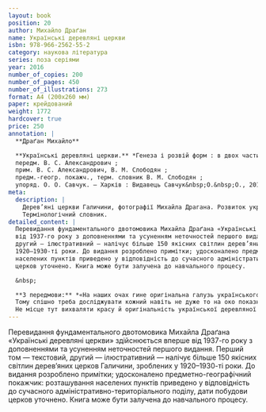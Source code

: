 ```yaml
---
layout: book
position: 20
author: Михайло Драґан
name: Українські деревляні церкви
isbn: 978-966-2562-55-2
category: наукова література
series: поза серіями
year: 2016
number_of_copies: 200
number_of_pages: 450
number_of_illustrations: 273
format: А4 (200х260 мм)
paper: крейдований
weight: 1772
hardcover: true
price: 250
annotation: |
  **Драґан Михайло**

  **Українські деревляні церкви.** *Генеза і розвій форм : в двох частинах* / Михайло Драґан ;
  передм. В. С. Александрович ;
  прим. В. С. Александрович, В. М. Слободян ;
  предм.-геогр. покажч., терм. словник В. М. Слободян ;
  упоряд. О. О. Савчук. — Харків : Видавець Савчук&nbsp;О.&nbsp;О., 2016. — 2-ге вид., стереотипне. — 450 с. : 273 іл.
meta:
  description: |
    Дерев’яні церкви Галичини, фотографії Михайла Драгана. Розвиток українського церковного будівництва.
    Термінологічний словник.
detailed_content: |
  Перевидання фундаментального двотомовика Михайла Драґана «Українські деревляні церкви» здійснюється вперше
  від 1937-го року з доповненнями та усуненням неточностей першого видання. Перший том — текстовий,
  другий — ілюстративний — налічує більше 150 якісних світлин дерев’яних церков Галичини, зроблених у
  1920–1930-ті роки. До видання розроблено примітки; удосконалено предметно-географічний покажчик: розташування
  населених пунктів приведено у відповідність до сучасного адміністративно-територіального поділу, дати побудови
  церков уточнено. Книга може бути залучена до навчального процесу.

  &nbsp;

  **З передмови:** *«На наших очах гине оригінальна галузь українського народнього мистецтва — деревляне церковне будівництво. Зуб часу і стихійні нещастя невмолимі. Та ще більше шкоди наносить дух часу. Непереможний вплив мурованого будівництва змітає навіть у глухих закутинах української національної території останні пам’ятки мистецького дорібку минулих віків і... мабуть, ніщо не зможе задержати цього процесу. Руйнуються навіть найкращі зразки на те, щоби звільнити місце для нових, по більшій часті безстилевих церковних будинків. Пропала вже так безліч незвичайно вартісних та важних для історії українського будівництва пам’яток. З року на рік бідніємо ми і навіть не здаємо собі справи з цього.
  Тому спішно треба досліджувати кожний навіть не дуже то на око показний і замітний зразок деревляного будівництва, щоби бодай таким робом зберегти його вигляд. Кожний з цих зразків може крити в собі якийсь причинок до історії розвою форм чи конструкції та досліджений належно може заняти відповідне місце в історії нашого будівництва.
  Не місце тут вихваляти красу й оригінальність української деревляної церкви. Проте треба сказати, що українське деревляне церковне будівництво — це без пересади найбільш багата технічними й мистецькими проблемами група серед деревляних будівництв усіх европейських народів».* 
---
```


Перевидання фундаментального двотомовика Михайла Драґана «Українські деревляні церкви» здійснюється вперше
від 1937-го року з доповненнями та усуненням неточностей першого видання. Перший том — текстовий,
другий — ілюстративний — налічує більше 150 якісних світлин дерев’яних церков Галичини, зроблених у
1920–1930-ті роки. До видання розроблено примітки; удосконалено предметно-географічний покажчик: розташування
населених пунктів приведено у відповідність до сучасного адміністративно-територіального поділу, дати побудови
церков уточнено. Книга може бути залучена до навчального процесу.
